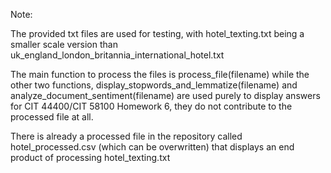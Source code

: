Note:

The provided txt files are used for testing, with hotel_texting.txt being a smaller scale version than uk_england_london_britannia_international_hotel.txt

The main function to process the files is process_file(filename) while the other two functions, display_stopwords_and_lemmatize(filename) and analyze_document_sentiment(filename) are used purely to display answers for CIT 44400/CIT 58100 Homework 6, they do not contribute to the processed file at all.

There is already a processed file in the repository called hotel_processed.csv (which can be overwritten) that displays an end product of processing hotel_texting.txt
